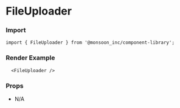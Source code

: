 # FileUploader
### Import
```
import { FileUploader } from '@monsoon_inc/component-library';
```

### Render Example
```
  <FileUploader />
```

### Props
  - N/A